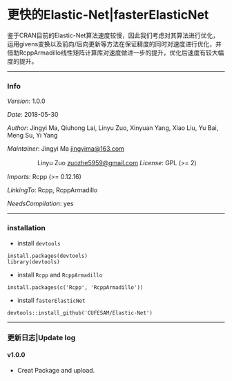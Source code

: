 # 更快的Elastic-Net|fasterElasticNet

鉴于CRAN目前的Elastic-Net算法速度较慢，因此我们考虑对其算法进行优化，运用givens变换以及前向/后向更新等方法在保证精度的同时对速度进行优化，并借助RcppArmadillo线性矩阵计算库对速度做进一步的提升，优化后速度有较大幅度的提升。

***
### Info
*Version*: 1.0.0

*Date*: 2018-05-30

*Author*: Jingyi Ma, Qiuhong Lai, Linyu Zuo, Xinyuan Yang, Xiao Liu, Yu Bai, Meng Su, Yi Yang

*Maintainer*: Jingyi Ma <jingyima@163.com>

　　　　　Linyu Zuo <zuozhe5959@gmail.com>
*License*: GPL (>= 2)

*Imports*: Rcpp (>= 0.12.16)

*LinkingTo*: Rcpp, RcppArmadillo

*NeedsCompilation*: yes

***

### installation
- install `devtools`
```
install.packages(devtools)
library(devtools)
```
- install `Rcpp` and `RcppArmadillo`
```
install.packages(c('Rcpp', 'RcppArmadillo'))
```
- install `fasterElasticNet`
```
devtools::install_github('CUFESAM/Elastic-Net')
```

***

### 更新日志|Update log
#### v1.0.0
- Creat Package and upload.
